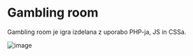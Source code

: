 
# Gambling room

Gambling room je igra izdelana z uporabo PHP-ja, JS in CSSa. 

![image](https://github.com/user-attachments/assets/519229f5-e162-494b-a618-f34be391a8c4)
